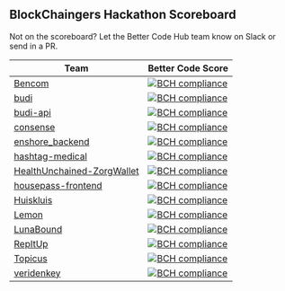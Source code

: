 ## BlockChaingers Hackathon Scoreboard

Not on the scoreboard? Let the Better Code Hub team know on Slack or send in a PR.

Team | Better Code Score
--- | ---
[Bencom](https://github.com/Blockchaingers/bencom) | [![BCH compliance](https://bettercodehub.com/edge/badge/Blockchaingers/Bencom?branch=master&token=1cace14f8831e7fdced167bddffc4a99382a1dcf)](https://bettercodehub.com/)
[budi](https://github.com/Blockchaingers/budi) | [![BCH compliance](https://bettercodehub.com/edge/badge/Blockchaingers/budi?branch=master&token=d5e065e8b059aee9c5065838377e2d4e40e1fd59)](https://bettercodehub.com/)
[budi-api](https://github.com/Blockchaingers/budi-api) | [![BCH compliance](https://bettercodehub.com/edge/badge/Blockchaingers/budi-api?branch=master&token=14bc7680ffb95e2063310f12d1734d916918f766)](https://bettercodehub.com/)
[consense](https://github.com/Blockchaingers/consense) | [![BCH compliance](https://bettercodehub.com/edge/badge/Blockchaingers/consense?branch=master&token=e624621f76990d8f15909afbc1253cd876a08b21)](https://bettercodehub.com/)
[enshore_backend](https://github.com/Blockchaingers/enshore_backend) | [![BCH compliance](https://bettercodehub.com/edge/badge/Blockchaingers/enshore_backend?branch=master&token=d1b463c2c4f7ba4a719f2f9ffa87fe7ef9df8010)](https://bettercodehub.com/)
[hashtag-medical](https://github.com/Blockchaingers/hashtag-medical) | [![BCH compliance](https://bettercodehub.com/edge/badge/Blockchaingers/hashtag-medical?branch=master&token=23948e8dff7db5849df80d28f1aaba6f4500e450)](https://bettercodehub.com/)
[HealthUnchained-ZorgWallet](https://github.com/Blockchaingers/HealthUnchained-ZorgWallet) | [![BCH compliance](https://bettercodehub.com/edge/badge/Blockchaingers/HealthUnchained-ZorgWallet?branch=master&token=f18c9f7cc9abb1d5671ad7a18b97f29f8f1336fb)](https://bettercodehub.com/)
[housepass-frontend](https://github.com/Blockchaingers/housepass-frontend) | [![BCH compliance](https://bettercodehub.com/edge/badge/Blockchaingers/housepass-frontend?branch=master&token=6c2837d6ac854cf8643b931a588749336d93fe66)](https://bettercodehub.com/)
[Huiskluis](https://github.com/Blockchaingers/Huiskluis) | [![BCH compliance](https://bettercodehub.com/edge/badge/Blockchaingers/huiskluis?branch=master)](https://bettercodehub.com/)
[Lemon](https://github.com/Blockchaingers/Lemon) | [![BCH compliance](https://bettercodehub.com/edge/badge/Blockchaingers/Lemon?branch=master&token=d8dad441dfbf200a1920587cba1a45a040168681)](https://bettercodehub.com/)
[LunaBound](https://github.com/Blockchaingers/LunaBound) | [![BCH compliance](https://bettercodehub.com/edge/badge/Blockchaingers/LunaBound?branch=master)](https://bettercodehub.com/)
[RepItUp](https://github.com/Blockchaingers/RepItUp) | [![BCH compliance](https://bettercodehub.com/edge/badge/Blockchaingers/RepItUp?branch=master&token=cc6837447d94b87885b33f8fa539a0007f5a8c51)](https://bettercodehub.com/)
[Topicus](https://github.com/Blockchaingers/topicus) | [![BCH compliance](https://bettercodehub.com/edge/badge/Blockchaingers/Topicus?branch=master&token=3a2e1abca5eeb0bcc661390e6297b221c0135164)](https://bettercodehub.com/)
[veridenkey](https://github.com/Blockchaingers/veridenkey) | [![BCH compliance](https://bettercodehub.com/edge/badge/Blockchaingers/veridenkey?branch=master&token=b5180a0d0155b97b2cf9b46bab9beac0c2a7a995)](https://bettercodehub.com/)
